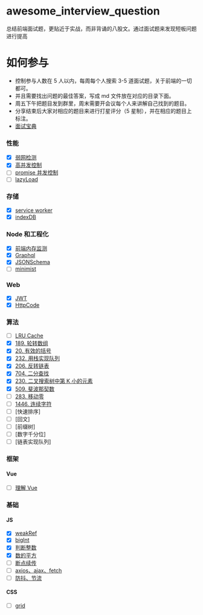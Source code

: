 # awesome_interview_question

总结前端面试题，更贴近于实战，而非背诵的八股文。通过面试题来发现短板问题进行提高

# 如何参与

- 控制参与人数在 5 人以内，每周每个人搜索 3-5 道面试题，关于前端的一切都可。
- 并且需要找出问题的最佳答案，写成 md 文件放在对应的目录下面。
- 周五下午把题目发到群里，周末需要开会议每个人来讲解自己找到的题目。
- 分享结束后大家对相应的题目来进行打星评分（5 星制），并在相应的题目上标注。
- [面试宝典](https://gxaedu.yuque.com/yi2lv1/ymweyp/bs9ruu)


### 性能

- [x] [弱网检测](/src/performance/weakNet.md)
- [x] [高并发控制](/src/performance/rateLimit.md)
- [ ] [promise 并发控制](/src/performance/promiseLimit.md)
- [ ] [lazyLoad](/src/performance/lazyLoad.md)

### 存储

- [x] [service worker](/src/store/serviceWorker.md)
- [x] [indexDB](/src//store/indexDB.md)

### Node 和工程化

- [x] [前端内存监测](/src/node/leak.md)
- [x] [Graphql](/src/node/graphql.md)
- [x] [JSONSchema](/src/node/JSONSchema.md)
- [ ] [minimist](/src/node/minimist.md)

### Web

- [x] [JWT](/src/web/jwt.md)
- [x] [HttpCode](/src/web/httpCode.md)

### 算法

- [ ] [LRU Cache](/src/alg/LRU.md)
- [x] [189. 轮转数组](https://leetcode.cn/problems/rotate-array/)
- [x] [20. 有效的括号](https://leetcode.cn/problems/valid-parentheses/)
- [x] [232. 用栈实现队列](https://leetcode.cn/problems/implement-queue-using-stacks/)
- [x] [206. 反转链表](https://leetcode.cn/problems/reverse-linked-list/)
- [x] [704. 二分查找](https://leetcode.cn/problems/binary-search/)
- [x] [230. 二叉搜索树中第 K 小的元素](https://leetcode.cn/problems/kth-smallest-element-in-a-bst/)
- [x] [509. 斐波那契数](https://leetcode.cn/problems/fibonacci-number/)
- [ ] [283. 移动零](https://leetcode.cn/problems/move-zeroes/)
- [ ] [1446. 连续字符](https://leetcode.cn/problems/consecutive-characters/)
- [ ] [快速排序]
- [ ] [回文]
- [ ] [前缀树]
- [ ] [数字千分位]
- [ ] [链表实现队列]

### 框架

#### Vue

- [ ] [理解 Vue](/src/frame/Vue/vueUnderstanding.md)

### 基础

#### JS

- [x] [weakRef](/src/basic/js/weakRef.md)
- [x] [bigInt](/src/basic/js/bigInt.md)
- [x] [判断整数](/src/basic/js/isInteger.md)
- [x] [数的平方](/src/basic/js/pow.md)
- [ ] [断点续传](/src/basic/js/bigFileTrans.md)
- [ ] [axios、ajax、fetch]()
- [ ] [防抖、节流]()

#### CSS

- [ ] [grid](/src/basic/css/grid.md)
